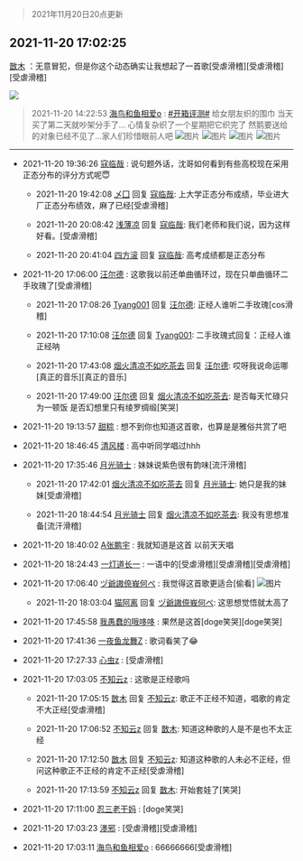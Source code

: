 > 2021年11月20日20点更新
<link rel="stylesheet" href="https://cdn.jsdelivr.net/gh/taotie6/sampleJSON@main/css/photo_show.css">
<meta name="referrer" content="no-referrer" />


 ## 2021-11-20 17:02:25 

 [㪚木](https://www.coolapk.com/feed/31599704?shareKey=NWNiZTU2YjkyYzIyNjE5OGM2ZjA~) ：无意冒犯，但是你这个动态确实让我想起了一首歌[受虐滑稽][受虐滑稽][受虐滑稽] 

<div class="album">
<img class="img-item" src="https://image.coolapk.com/feed/2021/1120/17/1081091_7793726c_8945_0738_25@1080x1629.png" />
</div>

> 2021-11-20 14:22:53 
> [海鸟和鱼相爱o](https://www.coolapk.com/feed/31596525?shareKey=ZWU1ZjY0ZWIxYTVkNjE5OGM2ZjA~) : <a class="feed-link-tag" href="/t/开箱评测?type=0">#开箱评测#</a> 给女朋友织的围巾 当天买了第二天就吵架分手了... 心情复杂织了一个星期把它织完了 然鹅要送给的对象已经不见了...家人们珍惜眼前人吧 
![图片](https://image.coolapk.com/feed/2021/1120/14/3195847_9371_4391_224@1125x2436.jpg)
![图片](https://image.coolapk.com/feed/2021/1120/14/3195847_9371_755_962@3325x2494.jpg)
![图片](https://image.coolapk.com/feed/2021/1120/14/3195847_9371_4862_505@3325x2494.jpg)
![图片](https://image.coolapk.com/feed/2021/1120/14/3195847_9371_6138_94@2494x3325.jpg)

 ------- 

- 2021-11-20 19:36:26 [寇临哉](uid=3365514) : 说句题外话，沈哥如何看到有些高校现在采用正态分布的评分方式呢😇 

    - 2021-11-20 19:42:08 [乄囗](uid=759206) 回复 [寇临哉](uid=3365514): 上大学正态分布成绩，毕业进大厂正态分布绩效，麻了已经[受虐滑稽] 

    - 2021-11-20 20:08:42 [浅薄凉](uid=1630624) 回复 [寇临哉](uid=3365514): 我们老师和我们说，因为这样好看。[受虐滑稽] 

    - 2021-11-20 20:41:04 [四方滚](uid=851755) 回复 [寇临哉](uid=3365514): 高考成绩都是正态分布 

- 2021-11-20 17:06:00 [汪尔德](uid=1595236) : 这歌我以前还单曲循环过，现在只单曲循环二手玫瑰了[受虐滑稽] 

    - 2021-11-20 17:08:26 [Tyang001](uid=4017351) 回复 [汪尔德](uid=1595236): 正经人谁听二手玫瑰[cos滑稽] 

    - 2021-11-20 17:10:08 [汪尔德](uid=1595236) 回复 [Tyang001](uid=4017351): 二手玫瑰式回复：正经人谁正经呐 

    - 2021-11-20 17:43:08 [烟火清凉不如吃茶去](uid=4279524) 回复 [汪尔德](uid=1595236): 哎呀我说命运哪[真正的音乐][真正的音乐] 

    - 2021-11-20 17:49:00 [汪尔德](uid=1595236) 回复 [烟火清凉不如吃茶去](uid=4279524): 是否每天忙碌只为一顿饭 是否幻想里只有绫罗绸缎[笑哭] 

- 2021-11-20 19:13:57 [甜粽](uid=578818) : 想不到你也知道这首歌，也算是是雅俗共赏了吧 

- 2021-11-20 18:46:45 [清风楼](uid=865339) : 高中听同学唱过hhh 

- 2021-11-20 17:35:46 [月光骑士](uid=2632367) : 妹妹说紫色很有韵味[流汗滑稽] 

    - 2021-11-20 17:42:01 [烟火清凉不如吃茶去](uid=4279524) 回复 [月光骑士](uid=2632367): 她只是我的妹妹[受虐滑稽] 

    - 2021-11-20 18:44:54 [月光骑士](uid=2632367) 回复 [烟火清凉不如吃茶去](uid=4279524): 我没有思想准备[流汗滑稽] 

- 2021-11-20 18:40:02 [A张鹏宇](uid=847312) : 我就知道是这首  以前天天唱 

- 2021-11-20 18:24:43 [一灯道长一](uid=2901910) : 一语中的[受虐滑稽][受虐滑稽][受虐滑稽] 

- 2021-11-20 17:06:40 [ヅ爺謸倷峩何ぺ](uid=11968954) : 我觉得这首歌更适合[偷看] ![图片](https://image.coolapk.com/feed/2021/1120/17/11968954_89d528f1_9199_5442_124@1080x2400.jpeg)

    - 2021-11-20 18:03:04 [猫阿离](uid=491974) 回复 [ヅ爺謸倷峩何ぺ](uid=11968954): 这思想觉悟就太高了 

- 2021-11-20 17:45:58 [我愚蠢的哦哆哆](uid=2291013) : 果然是这首[doge笑哭][doge笑哭] 

- 2021-11-20 17:41:36 [一夜鱼龙舞Z](uid=2440130) : 歌词看笑了😂 

- 2021-11-20 17:27:33 [心虫z](uid=151532) : [受虐滑稽] 

- 2021-11-20 17:03:05 [不知云z](uid=5657858) : 这歌是正经歌吗 

    - 2021-11-20 17:05:15 [㪚木](uid=1081091) 回复 [不知云z](uid=5657858): 歌正不正经不知道，唱歌的肯定不大正经[受虐滑稽] 

    - 2021-11-20 17:06:52 [不知云z](uid=5657858) 回复 [㪚木](uid=1081091): 知道这种歌的人是不是也不太正经 

    - 2021-11-20 17:12:50 [㪚木](uid=1081091) 回复 [不知云z](uid=5657858): 知道这种歌的人未必不正经，但问这种歌正不正经的肯定不正经[受虐滑稽] 

    - 2021-11-20 17:13:59 [不知云z](uid=5657858) 回复 [㪚木](uid=1081091): 开始套娃了[笑哭] 

- 2021-11-20 17:11:00 [忍三老干妈](uid=2094194) : [doge笑哭] 

- 2021-11-20 17:03:23 [濹邪](uid=1210426) : [受虐滑稽][受虐滑稽] 

- 2021-11-20 17:03:11 [海鸟和鱼相爱o](uid=3195847) : 66666666[受虐滑稽] 

